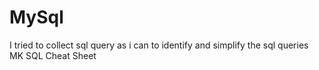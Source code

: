 # MySql
I tried to collect sql query as i can to identify and simplify the sql queries
MK SQL Cheat Sheet
